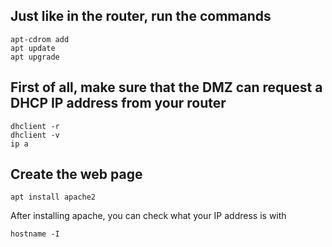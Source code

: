 ## Just like in the router, run the commands

```
apt-cdrom add
apt update
apt upgrade
```


## First of all, make sure that the DMZ can request a DHCP IP address from your router

```
dhclient -r
dhclient -v
ip a
```

## Create the web page

```
apt install apache2
```

After installing apache, you can check what your IP address is with

```
hostname -I
```

